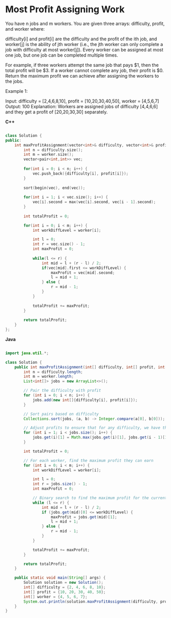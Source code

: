 # Most Profit Assigning Work

You have n jobs and m workers. You are given three arrays: difficulty, profit, and worker where:

difficulty[i] and profit[i] are the difficulty and the profit of the ith job, and
worker[j] is the ability of jth worker (i.e., the jth worker can only complete a job with difficulty at most worker[j]).
Every worker can be assigned at most one job, but one job can be completed multiple times.

For example, if three workers attempt the same job that pays $1, then the total profit will be $3. If a worker cannot complete any job, their profit is $0.
Return the maximum profit we can achieve after assigning the workers to the jobs.

 

Example 1:

Input: difficulty = [2,4,6,8,10], profit = [10,20,30,40,50], worker = [4,5,6,7]
Output: 100
Explanation: Workers are assigned jobs of difficulty [4,4,6,6] and they get a profit of [20,20,30,30] separately.

**C++**

```C++

class Solution {
public:
    int maxProfitAssignment(vector<int>& difficulty, vector<int>& profit, vector<int>& worker) {
        int n = difficulty.size();
        int m = worker.size();
        vector<pair<int,int>> vec;
        
        for(int i = 0; i < n; i++) {
            vec.push_back({difficulty[i], profit[i]});
        }
        
        sort(begin(vec), end(vec));
        
        for(int i = 1; i < vec.size(); i++) {
            vec[i].second = max(vec[i].second, vec[i - 1].second);
        }
        
        int totalProfit = 0;

        for(int i = 0; i < m; i++) {
            int workDiffLevel = worker[i];

            int l = 0;
            int r = vec.size() - 1;
            int maxProfit = 0;
            
            while(l <= r) {
                int mid = l + (r - l) / 2;
                if(vec[mid].first <= workDiffLevel) {
                    maxProfit = vec[mid].second;
                    l = mid + 1;
                } else {
                    r = mid - 1;
                }
            }
            
            totalProfit += maxProfit;
        }
        
        return totalProfit;
    }
};


```

**Java**


```Java

import java.util.*;

class Solution {
    public int maxProfitAssignment(int[] difficulty, int[] profit, int[] worker) {
        int n = difficulty.length;
        int m = worker.length;
        List<int[]> jobs = new ArrayList<>();

        // Pair the difficulty with profit
        for (int i = 0; i < n; i++) {
            jobs.add(new int[]{difficulty[i], profit[i]});
        }

        // Sort pairs based on difficulty
        Collections.sort(jobs, (a, b) -> Integer.compare(a[0], b[0]));

        // Adjust profits to ensure that for any difficulty, we have the maximum possible profit so far
        for (int i = 1; i < jobs.size(); i++) {
            jobs.get(i)[1] = Math.max(jobs.get(i)[1], jobs.get(i - 1)[1]);
        }

        int totalProfit = 0;

        // For each worker, find the maximum profit they can earn
        for (int i = 0; i < m; i++) {
            int workDiffLevel = worker[i];

            int l = 0;
            int r = jobs.size() - 1;
            int maxProfit = 0;

            // Binary search to find the maximum profit for the current worker
            while (l <= r) {
                int mid = l + (r - l) / 2;
                if (jobs.get(mid)[0] <= workDiffLevel) {
                    maxProfit = jobs.get(mid)[1];
                    l = mid + 1;
                } else {
                    r = mid - 1;
                }
            }

            totalProfit += maxProfit;
        }

        return totalProfit;
    }

    public static void main(String[] args) {
        Solution solution = new Solution();
        int[] difficulty = {2, 4, 6, 8, 10};
        int[] profit = {10, 20, 30, 40, 50};
        int[] worker = {4, 5, 6, 7};
        System.out.println(solution.maxProfitAssignment(difficulty, profit, worker)); // Output: 100
    }
}


```